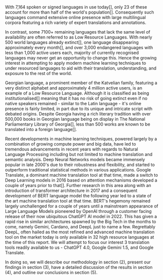 
With 7,164 spoken or signed languages in use today[], only 23 of these account for more than half of the world's population[]. Consequently such languages command extensive online presence with large multilingual corpora featuring a rich variety of expert translations and annotations.

In contrast, some 7100+ remaining languages that lack the same level of availability are often referred to as Low Resource Languages. With nearly 500 world languages already extinct[], one language disappearing approximately every month[], and over 3,000 endangered languages with less than 1,000 active users each, majority of currently recognised languages may never get an opportunity to change this. Hence the growing interest in attempting to apply modern machine learning techniques to under resourced languages to aid with their translation, understanding, and exposure to the rest of the world.

Georgian language, a prominent member of the Katvelian family, featuring a very distinct alphabet and approximately 4 million active users, is an example of a Low Resource Language. Although it is classified as being institutionalised[] meaning that it has no risk of going extinct even if no native speakers remained - similar to the Latin language - it's online presence is fairly limited, in part due to its unique and intricate script with debated origins. Despite Georgia having a rich literary tradition with over 500,000 books in Georgian language being on display in The National Parliamentary Library of Georgia[], less than 500 works are known to be translated into a foreign language[]. 

Recent developments in machine learning techniques, powered largely by a combination of growing compute power and big data, have led to tremendous advancements in  recent years with regards to Natural Language Processing including but not limited to machine translation and semantic analysis. Deep Neural Networks models became immensely popular in late 2000's due to their robustness and flexibility, and started to outperform traditional statistical methods in various applications. Google Translate, a dominant machine translation tool at that time, made a switch to Deep Learning models in 2016 based on attention mechanisms developed a couple of years prior to that[]. Further research in this area along with an introduction of transformer architecture in 2017 and a consequent development of BERT language model the following year led to a state of the art machine translation tool at that time. BERT's hegemony remained largely unchallenged for a couple of years until a mainstream appearance of Large Language Models pioneered by OpenAI through a customer facing release of their now ubiquitous ChatGPT AI model in 2022. This has given a rapid rise in similar architectures spawned by the Big Tech in the months to come, namely Gemini, Cardano, and DeepL just to name a few. Regrettably DeepL, often hailed as the most refined and advanced machine translation tool on the market today is only available in 32 high resource languages at the time of this report. We will attempt to focus our interest 3 translation tools readily available to us  - ChatGPT 4.0, Google Gemini 1.5, and Google Translate.

In doing so, we will describe our methodology in section (2), present our  findings in section (3),  have a detailed discussion of the results in section (4),   and outline our conclusions in section (5).
